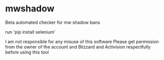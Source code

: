 # mwshadow
Beta automated checker for mw shadow bans

run 'pip install selenium'

I am not responsible for any misuse of this software
Please get permission from the owner of the account and Blizzard and Activision respectfully before using this tool

